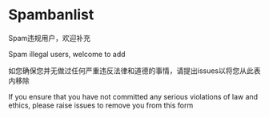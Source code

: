 # Spambanlist
Spam违规用户，欢迎补充

Spam illegal users, welcome to add


如您确保您并无做过任何严重违反法律和道德的事情，请提出issues以将您从此表内移除

If you ensure that you have not committed any serious violations of law and ethics, please raise issues to remove you from this form


